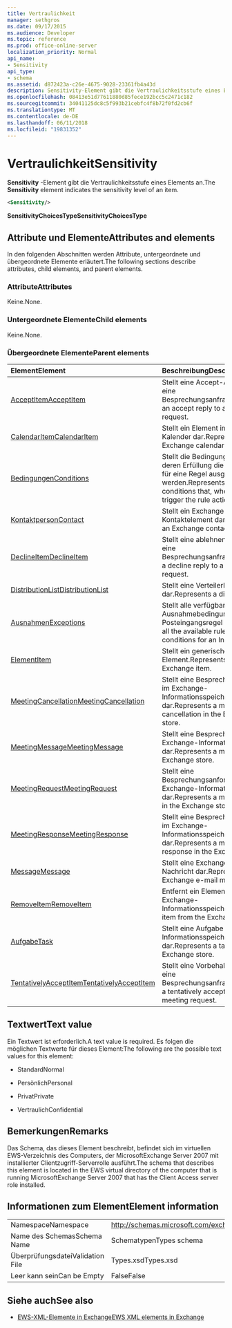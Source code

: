 ```yaml
---
title: Vertraulichkeit
manager: sethgros
ms.date: 09/17/2015
ms.audience: Developer
ms.topic: reference
ms.prod: office-online-server
localization_priority: Normal
api_name:
- Sensitivity
api_type:
- schema
ms.assetid: d872423a-c26e-4675-9028-23361fb4a43d
description: Sensitivity-Element gibt die Vertraulichkeitsstufe eines Elements an.
ms.openlocfilehash: 08413e51d77611880d85fece192bcc5c2471c182
ms.sourcegitcommit: 34041125dc8c5f993b21cebfc4f8b72f0fd2cb6f
ms.translationtype: MT
ms.contentlocale: de-DE
ms.lasthandoff: 06/11/2018
ms.locfileid: "19831352"
---
```

# <a name="sensitivity"></a><span data-ttu-id="8aea2-103">Vertraulichkeit</span><span class="sxs-lookup"><span data-stu-id="8aea2-103">Sensitivity</span></span>

<span data-ttu-id="8aea2-104">**Sensitivity** -Element gibt die Vertraulichkeitsstufe eines Elements an.</span><span class="sxs-lookup"><span data-stu-id="8aea2-104">The **Sensitivity** element indicates the sensitivity level of an item.</span></span> 
  
```XML
<Sensitivity/>
```

 <span data-ttu-id="8aea2-105">**SensitivityChoicesType**</span><span class="sxs-lookup"><span data-stu-id="8aea2-105">**SensitivityChoicesType**</span></span>
## <a name="attributes-and-elements"></a><span data-ttu-id="8aea2-106">Attribute und Elemente</span><span class="sxs-lookup"><span data-stu-id="8aea2-106">Attributes and elements</span></span>

<span data-ttu-id="8aea2-107">In den folgenden Abschnitten werden Attribute, untergeordnete und übergeordnete Elemente erläutert.</span><span class="sxs-lookup"><span data-stu-id="8aea2-107">The following sections describe attributes, child elements, and parent elements.</span></span>
  
### <a name="attributes"></a><span data-ttu-id="8aea2-108">Attribute</span><span class="sxs-lookup"><span data-stu-id="8aea2-108">Attributes</span></span>

<span data-ttu-id="8aea2-109">Keine.</span><span class="sxs-lookup"><span data-stu-id="8aea2-109">None.</span></span>
  
### <a name="child-elements"></a><span data-ttu-id="8aea2-110">Untergeordnete Elemente</span><span class="sxs-lookup"><span data-stu-id="8aea2-110">Child elements</span></span>

<span data-ttu-id="8aea2-111">Keine.</span><span class="sxs-lookup"><span data-stu-id="8aea2-111">None.</span></span>
  
### <a name="parent-elements"></a><span data-ttu-id="8aea2-112">Übergeordnete Elemente</span><span class="sxs-lookup"><span data-stu-id="8aea2-112">Parent elements</span></span>

|<span data-ttu-id="8aea2-113">**Element**</span><span class="sxs-lookup"><span data-stu-id="8aea2-113">**Element**</span></span>|<span data-ttu-id="8aea2-114">**Beschreibung**</span><span class="sxs-lookup"><span data-stu-id="8aea2-114">**Description**</span></span>|
|:-----|:-----|
|[<span data-ttu-id="8aea2-115">AcceptItem</span><span class="sxs-lookup"><span data-stu-id="8aea2-115">AcceptItem</span></span>](acceptitem.md) <br/> |<span data-ttu-id="8aea2-116">Stellt eine Accept-Antwort auf eine Besprechungsanfrage.</span><span class="sxs-lookup"><span data-stu-id="8aea2-116">Represents an accept reply to a meeting request.</span></span>  <br/> |
|[<span data-ttu-id="8aea2-117">CalendarItem</span><span class="sxs-lookup"><span data-stu-id="8aea2-117">CalendarItem</span></span>](calendaritem.md) <br/> |<span data-ttu-id="8aea2-118">Stellt ein Element im Exchange-Kalender dar.</span><span class="sxs-lookup"><span data-stu-id="8aea2-118">Represents an Exchange calendar item.</span></span>  <br/> |
|[<span data-ttu-id="8aea2-119">Bedingungen</span><span class="sxs-lookup"><span data-stu-id="8aea2-119">Conditions</span></span>](conditions.md) <br/> |<span data-ttu-id="8aea2-120">Stellt die Bedingungen dar, bei deren Erfüllung die Regelaktionen für eine Regel ausgelöst werden.</span><span class="sxs-lookup"><span data-stu-id="8aea2-120">Represents the conditions that, when fulfilled, will trigger the rule actions for a rule.</span></span>  <br/> |
|[<span data-ttu-id="8aea2-121">Kontaktperson</span><span class="sxs-lookup"><span data-stu-id="8aea2-121">Contact</span></span>](contact.md) <br/> |<span data-ttu-id="8aea2-122">Stellt ein Exchange-Kontaktelement dar.</span><span class="sxs-lookup"><span data-stu-id="8aea2-122">Represents an Exchange contact item.</span></span>  <br/> |
|[<span data-ttu-id="8aea2-123">DeclineItem</span><span class="sxs-lookup"><span data-stu-id="8aea2-123">DeclineItem</span></span>](declineitem.md) <br/> |<span data-ttu-id="8aea2-124">Stellt eine ablehnen Antwort auf eine Besprechungsanfrage.</span><span class="sxs-lookup"><span data-stu-id="8aea2-124">Represents a decline reply to a meeting request.</span></span>  <br/> |
|[<span data-ttu-id="8aea2-125">DistributionList</span><span class="sxs-lookup"><span data-stu-id="8aea2-125">DistributionList</span></span>](distributionlist.md) <br/> |<span data-ttu-id="8aea2-126">Stellt eine Verteilerliste dar.</span><span class="sxs-lookup"><span data-stu-id="8aea2-126">Represents a distribution list.</span></span>  <br/> |
|[<span data-ttu-id="8aea2-127">Ausnahmen</span><span class="sxs-lookup"><span data-stu-id="8aea2-127">Exceptions</span></span>](exceptions.md) <br/> |<span data-ttu-id="8aea2-128">Stellt alle verfügbaren Regel Ausnahmebedingungen für eine Posteingangsregel an.</span><span class="sxs-lookup"><span data-stu-id="8aea2-128">Represents all the available rule exception conditions for an Inbox rule.</span></span>  <br/> |
|[<span data-ttu-id="8aea2-129">Element</span><span class="sxs-lookup"><span data-stu-id="8aea2-129">Item</span></span>](item.md) <br/> |<span data-ttu-id="8aea2-130">Stellt ein generisches Exchange-Element.</span><span class="sxs-lookup"><span data-stu-id="8aea2-130">Represents a generic Exchange item.</span></span>  <br/> |
|[<span data-ttu-id="8aea2-131">MeetingCancellation</span><span class="sxs-lookup"><span data-stu-id="8aea2-131">MeetingCancellation</span></span>](meetingcancellation.md) <br/> |<span data-ttu-id="8aea2-132">Stellt eine Besprechungsabsage im Exchange-Informationsspeicher dar.</span><span class="sxs-lookup"><span data-stu-id="8aea2-132">Represents a meeting cancellation in the Exchange store.</span></span>  <br/> |
|[<span data-ttu-id="8aea2-133">MeetingMessage</span><span class="sxs-lookup"><span data-stu-id="8aea2-133">MeetingMessage</span></span>](meetingmessage.md) <br/> |<span data-ttu-id="8aea2-134">Stellt eine Besprechung im Exchange-Informationsspeicher dar.</span><span class="sxs-lookup"><span data-stu-id="8aea2-134">Represents a meeting in the Exchange store.</span></span>  <br/> |
|[<span data-ttu-id="8aea2-135">MeetingRequest</span><span class="sxs-lookup"><span data-stu-id="8aea2-135">MeetingRequest</span></span>](meetingrequest.md) <br/> |<span data-ttu-id="8aea2-136">Stellt eine Besprechungsanforderung im Exchange-Informationsspeicher dar.</span><span class="sxs-lookup"><span data-stu-id="8aea2-136">Represents a meeting request in the Exchange store.</span></span>  <br/> |
|[<span data-ttu-id="8aea2-137">MeetingResponse</span><span class="sxs-lookup"><span data-stu-id="8aea2-137">MeetingResponse</span></span>](meetingresponse.md) <br/> |<span data-ttu-id="8aea2-138">Stellt eine Besprechungsantwort im Exchange-Informationsspeicher dar.</span><span class="sxs-lookup"><span data-stu-id="8aea2-138">Represents a meeting response in the Exchange store.</span></span>  <br/> |
|[<span data-ttu-id="8aea2-139">Message</span><span class="sxs-lookup"><span data-stu-id="8aea2-139">Message</span></span>](message-ex15websvcsotherref.md) <br/> |<span data-ttu-id="8aea2-140">Stellt eine Exchange-E-Mail-Nachricht dar.</span><span class="sxs-lookup"><span data-stu-id="8aea2-140">Represents an Exchange e-mail message.</span></span>  <br/> |
|[<span data-ttu-id="8aea2-141">RemoveItem</span><span class="sxs-lookup"><span data-stu-id="8aea2-141">RemoveItem</span></span>](removeitem.md) <br/> |<span data-ttu-id="8aea2-142">Entfernt ein Element aus dem Exchange-Informationsspeicher.</span><span class="sxs-lookup"><span data-stu-id="8aea2-142">Removes an item from the Exchange store.</span></span>  <br/> |
|[<span data-ttu-id="8aea2-143">Aufgabe</span><span class="sxs-lookup"><span data-stu-id="8aea2-143">Task</span></span>](task.md) <br/> |<span data-ttu-id="8aea2-144">Stellt eine Aufgabe im Exchange-Informationsspeicher dar.</span><span class="sxs-lookup"><span data-stu-id="8aea2-144">Represents a task in the Exchange store.</span></span>  <br/> |
|[<span data-ttu-id="8aea2-145">TentativelyAcceptItem</span><span class="sxs-lookup"><span data-stu-id="8aea2-145">TentativelyAcceptItem</span></span>](tentativelyacceptitem.md) <br/> |<span data-ttu-id="8aea2-146">Stellt eine Vorbehalt Antwort auf eine Besprechungsanfrage.</span><span class="sxs-lookup"><span data-stu-id="8aea2-146">Represents a tentatively accepted reply to a meeting request.</span></span>  <br/> |
   
## <a name="text-value"></a><span data-ttu-id="8aea2-147">Textwert</span><span class="sxs-lookup"><span data-stu-id="8aea2-147">Text value</span></span>

<span data-ttu-id="8aea2-148">Ein Textwert ist erforderlich.</span><span class="sxs-lookup"><span data-stu-id="8aea2-148">A text value is required.</span></span> <span data-ttu-id="8aea2-149">Es folgen die möglichen Textwerte für dieses Element:</span><span class="sxs-lookup"><span data-stu-id="8aea2-149">The following are the possible text values for this element:</span></span>
  
- <span data-ttu-id="8aea2-150">Standard</span><span class="sxs-lookup"><span data-stu-id="8aea2-150">Normal</span></span>
    
- <span data-ttu-id="8aea2-151">Persönlich</span><span class="sxs-lookup"><span data-stu-id="8aea2-151">Personal</span></span>
    
- <span data-ttu-id="8aea2-152">Privat</span><span class="sxs-lookup"><span data-stu-id="8aea2-152">Private</span></span>
    
- <span data-ttu-id="8aea2-153">Vertraulich</span><span class="sxs-lookup"><span data-stu-id="8aea2-153">Confidential</span></span>
    
## <a name="remarks"></a><span data-ttu-id="8aea2-154">Bemerkungen</span><span class="sxs-lookup"><span data-stu-id="8aea2-154">Remarks</span></span>

<span data-ttu-id="8aea2-155">Das Schema, das dieses Element beschreibt, befindet sich im virtuellen EWS-Verzeichnis des Computers, der MicrosoftExchange Server 2007 mit installierter Clientzugriff-Serverrolle ausführt.</span><span class="sxs-lookup"><span data-stu-id="8aea2-155">The schema that describes this element is located in the EWS virtual directory of the computer that is running MicrosoftExchange Server 2007 that has the Client Access server role installed.</span></span>
  
## <a name="element-information"></a><span data-ttu-id="8aea2-156">Informationen zum Element</span><span class="sxs-lookup"><span data-stu-id="8aea2-156">Element information</span></span>

|||
|:-----|:-----|
|<span data-ttu-id="8aea2-157">Namespace</span><span class="sxs-lookup"><span data-stu-id="8aea2-157">Namespace</span></span>  <br/> |http://schemas.microsoft.com/exchange/services/2006/types  <br/> |
|<span data-ttu-id="8aea2-158">Name des Schemas</span><span class="sxs-lookup"><span data-stu-id="8aea2-158">Schema Name</span></span>  <br/> |<span data-ttu-id="8aea2-159">Schematypen</span><span class="sxs-lookup"><span data-stu-id="8aea2-159">Types schema</span></span>  <br/> |
|<span data-ttu-id="8aea2-160">Überprüfungsdatei</span><span class="sxs-lookup"><span data-stu-id="8aea2-160">Validation File</span></span>  <br/> |<span data-ttu-id="8aea2-161">Types.xsd</span><span class="sxs-lookup"><span data-stu-id="8aea2-161">Types.xsd</span></span>  <br/> |
|<span data-ttu-id="8aea2-162">Leer kann sein</span><span class="sxs-lookup"><span data-stu-id="8aea2-162">Can be Empty</span></span>  <br/> |<span data-ttu-id="8aea2-163">False</span><span class="sxs-lookup"><span data-stu-id="8aea2-163">False</span></span>  <br/> |
   
## <a name="see-also"></a><span data-ttu-id="8aea2-164">Siehe auch</span><span class="sxs-lookup"><span data-stu-id="8aea2-164">See also</span></span>



- [<span data-ttu-id="8aea2-165">EWS-XML-Elemente in Exchange</span><span class="sxs-lookup"><span data-stu-id="8aea2-165">EWS XML elements in Exchange</span></span>](ews-xml-elements-in-exchange.md)

